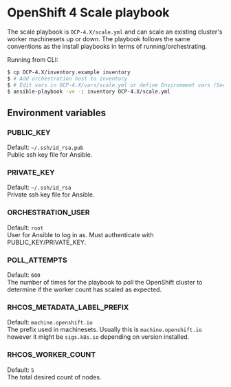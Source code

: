# OpenShift 4 Scale playbook

The scale playbook is `OCP-4.X/scale.yml` and can scale an existing cluster's worker machinesets up or down. The playbook follows the same conventions as the install playbooks in terms of running/orchestrating.

Running from CLI:

```sh
$ cp OCP-4.X/inventory.example inventory
$ # Add orchestration host to inventory
$ # Edit vars in OCP-4.X/vars/scale.yml or define Environment vars (See below)
$ ansible-playbook -vv -i inventory OCP-4.X/scale.yml
```

## Environment variables

### PUBLIC_KEY
Default: `~/.ssh/id_rsa.pub`  
Public ssh key file for Ansible.

### PRIVATE_KEY
Default: `~/.ssh/id_rsa`  
Private ssh key file for Ansible.

### ORCHESTRATION_USER
Default: `root`  
User for Ansible to log in as. Must authenticate with PUBLIC_KEY/PRIVATE_KEY.

### POLL_ATTEMPTS
Default: `600`  
The number of times for the playbook to poll the OpenShift cluster to determine if the worker count has scaled as expected.

### RHCOS_METADATA_LABEL_PREFIX
Default: `machine.openshift.io`  
The prefix used in machinesets. Usually this is `machine.openshift.io` however it might be `sigs.k8s.io` depending on version installed.

### RHCOS_WORKER_COUNT
Default: `5`  
The total desired count of nodes.

